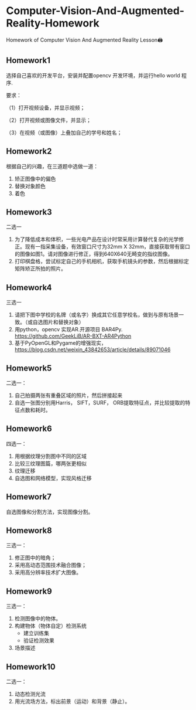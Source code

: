 # Computer-Vision-And-Augmented-Reality-Homework
Homework of Computer Vision And Augmented Reality Lesson🖨



## Homework1

选择自己喜欢的开发平台，安装并配置opencv 开发环境，并运行hello world 程序.

要求：

（1）打开视频设备，并显示视频；

（2）打开视频或图像文件，并显示；

（3）在视频（或图像）上叠加自己的学号和姓名；



## Homework2

根据自己的兴趣，在三道题中选做一道：

1. 矫正图像中的偏色
2. 替换对象颜色
3. 着色



## Homework3

二选一

1. 为了降低成本和体积，一些光电产品在设计时常采用计算替代复杂的光学修正。现有一指采集设备，有效窗口尺寸为32mm X 32mm，直接获取带有窗口的图像如图1。请对图像进行修正，得到640X640无畸变的指纹图像。
2. 打印棋盘格，尝试标定自己的手机相机，获取手机镜头的参数，然后根据标定矩阵矫正所拍的照片。



## Homework4

三选一

1. 请把下图中学校的名牌（或名字）换成其它任意学校名，做到与原有场景一致。（或自选图片和替换对象）
2. 用python，opencv 实现AR.开源项目 BAR4Py. https://github.com/GeekLiB/AR-BXT-AR4Python
3. 基于PyOpenGL和Pygame的增强现实，https://blog.csdn.net/weixin_43842653/article/details/89071046



## Homework5

二选一：

1. 自己拍摄两张有重叠区域的照片，然后拼接起来
2. 自选一张图分别用Harris， SIFT，SURF， ORB提取特征点，并比较提取的特征点数和耗时。



## Homework6

四选一：

1. 用根据纹理分割图中不同的区域
2. 比较三纹理图篇，哪两张更相似
3. 纹理迁移
4. 自选图和网络模型，实现风格迁移



## Homework7

自选图像和分割方法，实现图像分割。



## Homework8

三选一：

1. 修正图中的暗角；
2. 采用高动态范围技术融合图像；
3. 采用高分辨率技术扩大图像。

## Homework9

三选一：

1. 检测图像中的物体。
2. 构建物体（物体自定）检测系统
   - 建立训练集
   - 验证检测效果
3. 场景描述

## Homework10

二选一：

1. 动态检测光流
2. 用光流场方法，标出前景（运动）和背景（静止）。